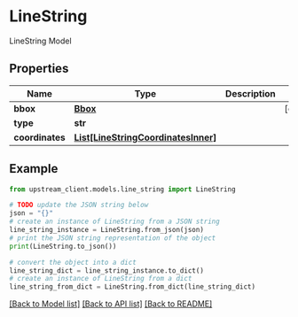 # LineString

LineString Model

## Properties

Name | Type | Description | Notes
------------ | ------------- | ------------- | -------------
**bbox** | [**Bbox**](Bbox.md) |  | [optional] 
**type** | **str** |  | 
**coordinates** | [**List[LineStringCoordinatesInner]**](LineStringCoordinatesInner.md) |  | 

## Example

```python
from upstream_client.models.line_string import LineString

# TODO update the JSON string below
json = "{}"
# create an instance of LineString from a JSON string
line_string_instance = LineString.from_json(json)
# print the JSON string representation of the object
print(LineString.to_json())

# convert the object into a dict
line_string_dict = line_string_instance.to_dict()
# create an instance of LineString from a dict
line_string_from_dict = LineString.from_dict(line_string_dict)
```
[[Back to Model list]](../README.md#documentation-for-models) [[Back to API list]](../README.md#documentation-for-api-endpoints) [[Back to README]](../README.md)


